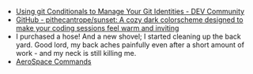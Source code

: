 - [Using git Conditionals to Manage Your Git Identities - DEV Community](https://dev.to/implosion/using-git-conditionals-to-manage-your-git-identities-3664?utm_medium=erik.in&utm_source=twitter)
- [GitHub - pithecantrope/sunset: A cozy dark colorscheme designed to make your coding sessions feel warm and inviting](https://github.com/pithecantrope/sunset)
- I purchased a hose! And a new shovel; I started cleaning up the back yard.  Good lord, my back aches painfully even after a short amount of work - and my neck is still killing me.
- [AeroSpace Commands](https://nikitabobko.github.io/AeroSpace/commands#layout)